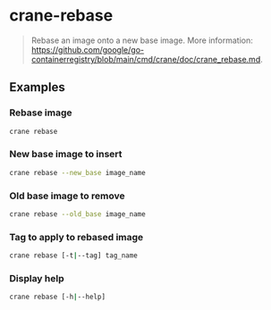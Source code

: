 # crane-rebase

> Rebase an image onto a new base image. More information: <https://github.com/google/go-containerregistry/blob/main/cmd/crane/doc/crane_rebase.md>.

## Examples

### Rebase image

```bash
crane rebase
```

### New base image to insert

```bash
crane rebase --new_base image_name
```

### Old base image to remove

```bash
crane rebase --old_base image_name
```

### Tag to apply to rebased image

```bash
crane rebase [-t|--tag] tag_name
```

### Display help

```bash
crane rebase [-h|--help]
```
